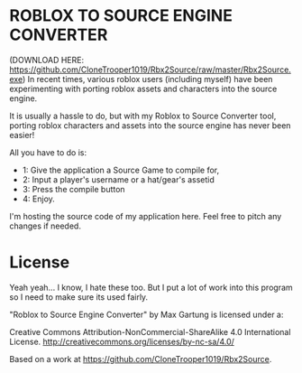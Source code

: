 ROBLOX TO SOURCE ENGINE CONVERTER
=====================

(DOWNLOAD HERE: https://github.com/CloneTrooper1019/Rbx2Source/raw/master/Rbx2Source.exe)
In recent times, various roblox users (including myself) have been experimenting 
with porting roblox assets and characters into the source engine. 

It is usually a hassle to do, but with my Roblox to Source Converter tool, porting 
roblox characters and assets into the source engine has never been easier! 

All you have to do is:

- 1: Give the application a Source Game to compile for, 
- 2: Input a player's username or a hat/gear's assetid
- 3: Press the compile button
- 4: Enjoy.



I'm hosting the source code of my application here. 
Feel free to pitch any changes if needed.

License
=====================

Yeah yeah... I know, I hate these too. 
But I put a lot of work into this program so I need to make sure its used fairly.

"Roblox to Source Engine Converter" by Max Gartung is licensed under a:

Creative Commons Attribution-NonCommercial-ShareAlike 4.0 International License.
http://creativecommons.org/licenses/by-nc-sa/4.0/

Based on a work at https://github.com/CloneTrooper1019/Rbx2Source.

